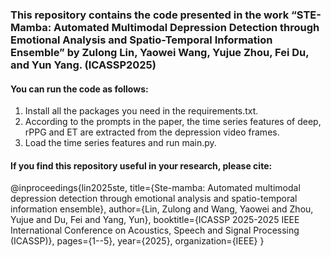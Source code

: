 ### This repository contains the code presented in the work “STE-Mamba: Automated Multimodal Depression Detection through Emotional Analysis and Spatio-Temporal Information Ensemble” by Zulong Lin, Yaowei Wang, Yujue Zhou, Fei Du, and Yun Yang. (ICASSP2025)

#### You can run the code as follows: 
1. Install all the packages you need in the requirements.txt.
2. According to the prompts in the paper, the time series features of deep, rPPG and ET are extracted from the depression video frames.
3. Load the time series features and run main.py.

#### If you find this repository useful in your research, please cite:
@inproceedings{lin2025ste,
  title={Ste-mamba: Automated multimodal depression detection through emotional analysis and spatio-temporal information ensemble},
  author={Lin, Zulong and Wang, Yaowei and Zhou, Yujue and Du, Fei and Yang, Yun},
  booktitle={ICASSP 2025-2025 IEEE International Conference on Acoustics, Speech and Signal Processing (ICASSP)},
  pages={1--5},
  year={2025},
  organization={IEEE}
}
